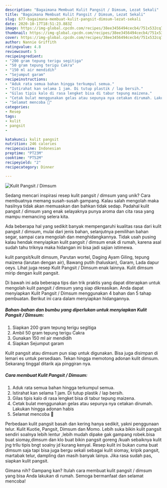 ```yaml
---
description: "Bagaimana Membuat Kulit Pangsit / Dimsum, Lezat Sekali"
title: "Bagaimana Membuat Kulit Pangsit / Dimsum, Lezat Sekali"
slug: 677-bagaimana-membuat-kulit-pangsit-dimsum-lezat-sekali
date: 2020-10-17T18:51:23.883Z
image: https://img-global.cpcdn.com/recipes/38ee3456494cecb4/751x532cq70/kulit-pangsit-dimsum-foto-resep-utama.jpg
thumbnail: https://img-global.cpcdn.com/recipes/38ee3456494cecb4/751x532cq70/kulit-pangsit-dimsum-foto-resep-utama.jpg
cover: https://img-global.cpcdn.com/recipes/38ee3456494cecb4/751x532cq70/kulit-pangsit-dimsum-foto-resep-utama.jpg
author: Nannie Griffith
ratingvalue: 4.8
reviewcount: 5
recipeingredient:
- "200 gram tepung terigu segitiga"
- "50 gram tepung terigu Cakra"
- "150 ml air mendidih"
- "Sejumput garam"
recipeinstructions:
- "Aduk rata semua bahan hingga terkumpul semua."
- "Istirahat kan selama 1 jam. Di tutup plastik / lap bersih."
- "Gilas tipis kalo di rasa lengket bisa di tabur tepung maizena."
- "Cetak bulat menggunakan gelas atau sepunya nya cetakan dirumah. Lakukan hingga adonan habis"
- "Selamat mencoba 🤗"
categories:
- Resep
tags:
- kulit
- pangsit
- 

katakunci: kulit pangsit  
nutrition: 246 calories
recipecuisine: Indonesian
preptime: "PT23M"
cooktime: "PT52M"
recipeyield: "2"
recipecategory: Dinner

---
```



![Kulit Pangsit / Dimsum](https://img-global.cpcdn.com/recipes/38ee3456494cecb4/751x532cq70/kulit-pangsit-dimsum-foto-resep-utama.jpg)

Sedang mencari inspirasi resep kulit pangsit / dimsum yang unik? Cara membuatnya memang susah-susah gampang. Kalau salah mengolah maka hasilnya tidak akan memuaskan dan bahkan tidak sedap. Padahal kulit pangsit / dimsum yang enak selayaknya punya aroma dan cita rasa yang mampu memancing selera kita.

Ada beberapa hal yang sedikit banyak mempengaruhi kualitas rasa dari kulit pangsit / dimsum, mulai dari jenis bahan, selanjutnya pemilihan bahan segar, sampai cara mengolah dan menghidangkannya. Tidak usah pusing kalau hendak menyiapkan kulit pangsit / dimsum enak di rumah, karena asal sudah tahu triknya maka hidangan ini bisa jadi sajian istimewa.

kulit pangsit/kulit dimsum, Parutan wortel, Daging Ayam Giling, tepung maizena (larutan dengan air), Bawang putih (haluskan), Garam, Lada dapur oeys. Lihat juga resep Kulit Pangsit / Dimsum enak lainnya. Kulit dimsum mirip dengan kulit pangsit.


Di bawah ini ada beberapa tips dan trik praktis yang dapat diterapkan untuk mengolah kulit pangsit / dimsum yang siap dikreasikan. Anda dapat menyiapkan Kulit Pangsit / Dimsum menggunakan 4 bahan dan 5 tahap pembuatan. Berikut ini cara dalam menyiapkan hidangannya.

<!--inarticleads1-->

##### Bahan-bahan dan bumbu yang diperlukan untuk menyiapkan Kulit Pangsit / Dimsum:

1. Siapkan 200 gram tepung terigu segitiga
1. Ambil 50 gram tepung terigu Cakra
1. Gunakan 150 ml air mendidih
1. Siapkan Sejumput garam


Kulit pangsit atau dimsum pun siap untuk digunakan. Bisa juga disimpan di lemari es untuk persediaan. Tekan hingga memotong adonan kulit dimsum. Sekarang tinggal ditarik aja pinggiran nya. 

<!--inarticleads2-->

##### Cara membuat Kulit Pangsit / Dimsum:

1. Aduk rata semua bahan hingga terkumpul semua.
1. Istirahat kan selama 1 jam. Di tutup plastik / lap bersih.
1. Gilas tipis kalo di rasa lengket bisa di tabur tepung maizena.
1. Cetak bulat menggunakan gelas atau sepunya nya cetakan dirumah. Lakukan hingga adonan habis
1. Selamat mencoba 🤗


Perbedaan kulit pangsit basah dan kering hanya sedikit, yakni penggunaan telur. Kulit Kuotie, Pangsit, Dimsum dan Momo. Lebih suka bikin kulit pangsit sendiri soalnya lebih lentur ,lebih mudah dipake gak gampang robek.bisa buat siomay,dimsum dan klo buat bikin pangsit goreng /kuah sebaiknya kulit jng trllu tipis bngt soalny jd kurang kenyal. Resep kulit ini bukan cuma buat dimsum saja tapi bisa juga bergu sekali sebagai kulit siomay, kripik pangsit, martabak telur, dampling dan masih banyak lainya. Jika rasa sudah pas, siapkan kulit pangsit. 

Gimana nih? Gampang kan? Itulah cara membuat kulit pangsit / dimsum yang bisa Anda lakukan di rumah. Semoga bermanfaat dan selamat mencoba!
